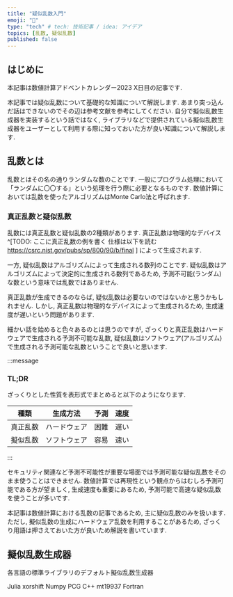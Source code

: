 ```yaml
---
title: "疑似乱数入門"
emoji: "🦀"
type: "tech" # tech: 技術記事 / idea: アイデア
topics: [乱数, 疑似乱数]
published: false
---
```


## はじめに
本記事は数値計算アドベントカレンダー2023 X日目の記事です.

本記事では疑似乱数について基礎的な知識について解説します.
あまり突っ込んだ話はできないのでその辺は参考文献を参考にしてください.
自分で擬似乱数生成器を実装するという話ではなく, ライブラリなどで提供されている擬似乱数生成器をユーザーとして利用する際に知っておいた方が良い知識について解説します.

## 乱数とは
乱数とはその名の通りランダムな数のことです.
一般にプログラム処理において「ランダムに〇〇する」という処理を行う際に必要となるものです.
数値計算においては乱数を使ったアルゴリズムはMonte Carlo法と呼ばれます.

### 真正乱数と疑似乱数
乱数には真正乱数と疑似乱数の2種類があります.
真正乱数は物理的なデバイス^[TODO: ここに真正乱数の例を書く
仕様は以下を読む
https://csrc.nist.gov/pubs/sp/800/90/b/final
]
によって生成されます.

一方, 疑似乱数はアルゴリズムによって生成される数列のことです.
疑似乱数はアルゴリズムによって決定的に生成される数列であるため, 予測不可能(ランダム)な数という意味では乱数ではありません.

真正乱数が生成できるのならば, 疑似乱数は必要ないのではないかと思うかもしれません.
しかし, 真正乱数は物理的なデバイスによって生成されるため, 生成速度が遅いという問題があります.

細かい話を始めると色々あるのとは思うのですが, ざっくりと真正乱数はハードウェアで生成される予測不可能な乱数, 疑似乱数はソフトウェア(アルゴリズム)で生成される予測可能な乱数ということで良いと思います.

:::message
### TL;DR
ざっくりとした性質を表形式でまとめると以下のようになります.

| 種類 | 生成方法 | 予測 | 速度 |
| ---- | ---- | ---- | ---- |
| 真正乱数 | ハードウェア | 困難 | 遅い |
| 擬似乱数 | ソフトウェア | 容易 | 速い |
:::


セキュリティ関連など予測不可能性が重要な場面では予測可能な疑似乱数をそのまま使うことはできません.
数値計算では再現性という観点からはむしろ予測可能である方が望ましく, 生成速度も重要にあるため, 予測可能で高速な疑似乱数を使うことが多いです.

本記事は数値計算における乱数の記事であるため, 主に疑似乱数のみを扱います.
ただし, 擬似乱数の生成にハードウェア乱数を利用することがあるため, ざっくり用語は押さえておいた方が良いため解説を書いています.

## 擬似乱数生成器

各言語の標準ライブラリのデフォルト擬似乱数生成器

Julia xorshift
Numpy PCG
C++ mt19937
Fortran 
